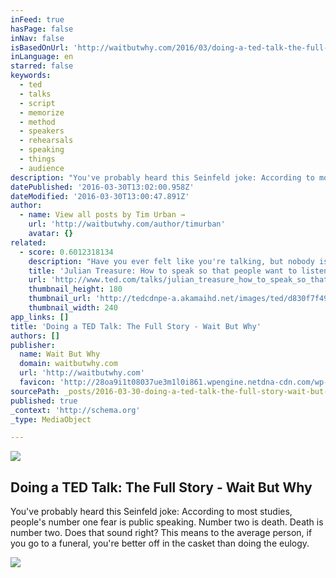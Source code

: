 ```yaml
---
inFeed: true
hasPage: false
inNav: false
isBasedOnUrl: 'http://waitbutwhy.com/2016/03/doing-a-ted-talk-the-full-story.html'
inLanguage: en
starred: false
keywords:
  - ted
  - talks
  - script
  - memorize
  - method
  - speakers
  - rehearsals
  - speaking
  - things
  - audience
description: "You've probably heard this Seinfeld joke: According to most studies, people's number one fear is public speaking. Number two is death. Death is number two. Does that sound right? This means to the average person, if you go to a funeral, you're better off in the casket than doing the eulogy."
datePublished: '2016-03-30T13:02:00.958Z'
dateModified: '2016-03-30T13:00:47.891Z'
author:
  - name: View all posts by Tim Urban →
    url: 'http://waitbutwhy.com/author/timurban'
    avatar: {}
related:
  - score: 0.6012318134
    description: "Have you ever felt like you're talking, but nobody is listening? Here's Julian Treasure to help. In this useful talk, the sound expert demonstrates the how-to's of powerful speaking - from some handy vocal exercises to tips on how to speak with empathy. A talk that might help the world sound more beautiful."
    title: 'Julian Treasure: How to speak so that people want to listen'
    url: 'http://www.ted.com/talks/julian_treasure_how_to_speak_so_that_people_want_to_listen'
    thumbnail_height: 180
    thumbnail_url: 'http://tedcdnpe-a.akamaihd.net/images/ted/d830f7f49d3cb549bc3011f18f2cfb0a7b99c0d7_240x180.jpg?lang=en'
    thumbnail_width: 240
app_links: []
title: 'Doing a TED Talk: The Full Story - Wait But Why'
authors: []
publisher:
  name: Wait But Why
  domain: waitbutwhy.com
  url: 'http://waitbutwhy.com'
  favicon: 'http://28oa9i1t08037ue3m1l0i861.wpengine.netdna-cdn.com/wp-content/themes/waitbutwhy/images/favicon.ico'
sourcePath: _posts/2016-03-30-doing-a-ted-talk-the-full-story-wait-but-why.md
published: true
_context: 'http://schema.org'
_type: MediaObject

---
```

![](https://the-grid-user-content.s3-us-west-2.amazonaws.com/39495923-bf52-40fd-a877-65824996463a.png)

<article style=""><h1>Doing a TED Talk: The Full Story - Wait But Why</h1><p>You've probably heard this Seinfeld joke: According to most studies, people's number one fear is public speaking. Number two is death. Death is number two. Does that sound right? This means to the average person, if you go to a funeral, you're better off in the casket than doing the eulogy.</p><img src="http://28oa9i1t08037ue3m1l0i861.wpengine.netdna-cdn.com/wp-content/uploads/2016/02/Prep-Spectrum-2.png" /></article>